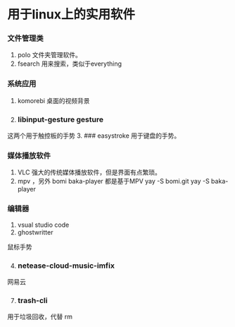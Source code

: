 # 用于linux上的实用软件 

### 文件管理类
1. polo
 文件夹管理软件。 
2. fsearch 
用来搜索，类似于everything

### 系统应用
1. komorebi
桌面的视频背景
2. ### libinput-gesture  gesture
这两个用于触控板的手势
3. ### easystroke
用于键盘的手势。

### 媒体播放软件 
1. VLC
强大的传统媒体播放软件，但是界面有点繁琐。
2. mpv ，另外 bomi baka-player 都是基于MPV
yay -S bomi.git
yay -S baka-player 

### 编辑器
1. vsual studio code
2. ghostwritter



鼠标手势

4. ### netease-cloud-music-imfix
网易云 



7. ### trash-cli 
用于垃圾回收，代替 rm 


